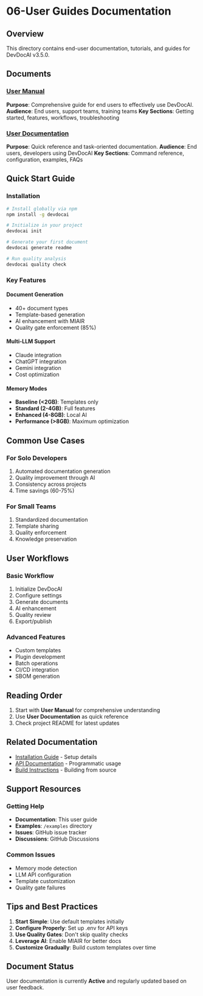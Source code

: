 # 06-User Guides Documentation

## Overview

This directory contains end-user documentation, tutorials, and guides for DevDocAI v3.5.0.

## Documents

### [User Manual](devdocai-v3.5-user-manual.md)
**Purpose**: Comprehensive guide for end users to effectively use DevDocAI.
**Audience**: End users, support teams, training teams
**Key Sections**: Getting started, features, workflows, troubleshooting

### [User Documentation](devdocai-v3.5-user-documentation.md)
**Purpose**: Quick reference and task-oriented documentation.
**Audience**: End users, developers using DevDocAI
**Key Sections**: Command reference, configuration, examples, FAQs

## Quick Start Guide

### Installation
```bash
# Install globally via npm
npm install -g devdocai

# Initialize in your project
devdocai init

# Generate your first document
devdocai generate readme

# Run quality analysis
devdocai quality check
```

### Key Features

#### Document Generation
- 40+ document types
- Template-based generation
- AI enhancement with MIAIR
- Quality gate enforcement (85%)

#### Multi-LLM Support
- Claude integration
- ChatGPT integration
- Gemini integration
- Cost optimization

#### Memory Modes
- **Baseline (<2GB)**: Templates only
- **Standard (2-4GB)**: Full features
- **Enhanced (4-8GB)**: Local AI
- **Performance (>8GB)**: Maximum optimization

## Common Use Cases

### For Solo Developers
1. Automated documentation generation
2. Quality improvement through AI
3. Consistency across projects
4. Time savings (60-75%)

### For Small Teams
1. Standardized documentation
2. Template sharing
3. Quality enforcement
4. Knowledge preservation

## User Workflows

### Basic Workflow
1. Initialize DevDocAI
2. Configure settings
3. Generate documents
4. AI enhancement
5. Quality review
6. Export/publish

### Advanced Features
- Custom templates
- Plugin development
- Batch operations
- CI/CD integration
- SBOM generation

## Reading Order

1. Start with **User Manual** for comprehensive understanding
2. Use **User Documentation** as quick reference
3. Check project README for latest updates

## Related Documentation

- [Installation Guide](../04-deployment/devdocai-v3.5-deployment-installation-guide.md) - Setup details
- [API Documentation](../03-specifications/devdocai-v3.5-api-documentation.md) - Programmatic usage
- [Build Instructions](../04-deployment/devdocai-v3.5-build-instructions.md) - Building from source

## Support Resources

### Getting Help
- **Documentation**: This user guide
- **Examples**: `/examples` directory
- **Issues**: GitHub issue tracker
- **Discussions**: GitHub Discussions

### Common Issues
- Memory mode detection
- LLM API configuration
- Template customization
- Quality gate failures

## Tips and Best Practices

1. **Start Simple**: Use default templates initially
2. **Configure Properly**: Set up .env for API keys
3. **Use Quality Gates**: Don't skip quality checks
4. **Leverage AI**: Enable MIAIR for better docs
5. **Customize Gradually**: Build custom templates over time

## Document Status

User documentation is currently **Active** and regularly updated based on user feedback.
